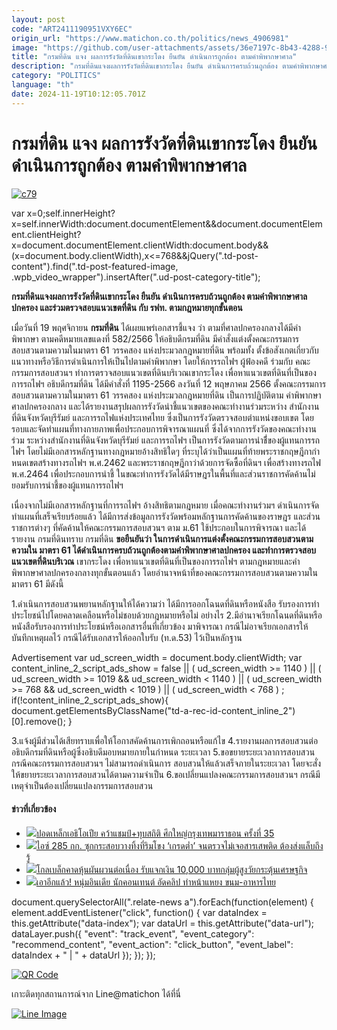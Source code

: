 ```yaml
---
layout: post
code: "ART2411190951VXY6EC"
origin_url: "https://www.matichon.co.th/politics/news_4906981"
image: "https://github.com/user-attachments/assets/36e7197c-8b43-4288-9a46-52a078530196"
title: "กรมที่ดิน แจง ผลการรังวัดที่ดินเขากระโดง ยืนยัน ดําเนินการถูกต้อง ตามคําพิพากษาศาล"
description: "กรมที่ดินแจงผลการรังวัดที่ดินเขากระโดง ยืนยัน ดําเนินการครบถ้วนถูกต้อง ตามคําพิพากษาศาลปกครอง และร่วมตรวจสอบแนวเขตที่ดิน กับ รฟท. ตามกฎหมายทุกขั้นตอน"
category: "POLITICS"
language: "th"
date: 2024-11-19T10:12:05.701Z
---
```


# กรมที่ดิน แจง ผลการรังวัดที่ดินเขากระโดง ยืนยัน ดําเนินการถูกต้อง ตามคําพิพากษาศาล

[![](https://www.matichon.co.th/wp-content/uploads/2024/11/c79.jpg "c79")](https://www.matichon.co.th/wp-content/uploads/2024/11/c79.jpg)

var x=0;self.innerHeight?x=self.innerWidth:document.documentElement&&document.documentElement.clientHeight?x=document.documentElement.clientWidth:document.body&&(x=document.body.clientWidth),x<=768&&jQuery(".td-post-content").find(".td-post-featured-image, .wpb\_video\_wrapper").insertAfter(".ud-post-category-title");

**กรมที่ดินแจงผลการรังวัดที่ดินเขากระโดง ยืนยัน ดําเนินการครบถ้วนถูกต้อง ตามคําพิพากษาศาลปกครอง และร่วมตรวจสอบแนวเขตที่ดิน กับ รฟท. ตามกฎหมายทุกขั้นตอน**

เมื่อวันที่ 19 พฤศจิกายน **กรมที่ดิน** ได้เผยแพร่เอกสารชี้แจง ว่า ตามที่ศาลปกครองกลางได้มีคําพิพากษา ตามคดีหมายเลขแดงที่ 582/2566 ให้อธิบดีกรมที่ดิน มีคําสั่งแต่งตั้งคณะกรรมการสอบสวนตามความในมาตรา 61 วรรคสอง แห่งประมวลกฎหมายที่ดิน พร้อมทั้ง ตั้งข้อสังเกตเกี่ยวกับแนวทางหรือวิธีการดําเนินการให้เป็นไปตามคําพิพากษา โดยให้การรถไฟฯ ผู้ฟ้องคดี ร่วมกับ คณะกรรมการสอบสวนฯ ทําการตรวจสอบแนวเขตที่ดินบริเวณเขากระโดง เพื่อหาแนวเขตที่ดินที่เป็นของ การรถไฟฯ อธิบดีกรมที่ดิน ได้มีคําสั่งที่ 1195-2566 ลงวันที่ 12 พฤษภาคม 2566 ตั้งคณะกรรมการสอบสวนตามความในมาตรา 61 วรรคสอง แห่งประมวลกฎหมายที่ดิน เป็นการปฏิบัติตาม คําพิพากษาศาลปกครองกลาง และได้รายงานสรุปผลการรังวัดนําชี้แนวเขตของคณะทํางานร่วมระหว่าง สํานักงานที่ดินจังหวัดบุรีรัมย์ และการรถไฟแห่งประเทศไทย ซึ่งเป็นการรังวัดตรวจสอบตําแหน่งขอบเขต โดยรอบและจัดทําแผนที่ทางกายภาพเพื่อประกอบการพิจารณาแผนที่ ซึ่งได้จากการรังวัดของคณะทํางานร่วม ระหว่างสํานักงานที่ดินจังหวัดบุรีรัมย์ และการรถไฟฯ เป็นการรังวัดตามการนําชี่้ของผู้แทนการรถไฟฯ โดยไม่มีเอกสารหลักฐานทางกฎหมายอ้างสิทธิใดๆ ที่ระบุได้ว่าเป็นแผนที่ท้ายพระราชกฤษฎีกากําหนดเขตสร้างทางรถไฟฯ พ.ศ.2462 และพระราชกฤษฎีกาว่าด้วยการจัดซื้อที่ดินฯ เพื่อสร้างทางรถไฟ พ.ศ.2464 เพื่อประกอบการนําชี้ ในขณะทําการรังวัดได้มีราษฎรในพื้นที่และส่วนราชการคัดค้านไม่ยอมรับการนำชี้ของผู้แทนการรถไฟฯ

เนื่องจากไม่มีเอกสารหลักฐานที่การรถไฟฯ อ้างสิทธิตามกฎหมาย เมื่อคณะทํางานร่วมฯ ดําเนินการจัดทําแผนที่เสร็จเรียบร้อยแล้ว ได้มีการส่งข้อมูลการรังวัดพร้อมหลักฐานการคัดค้านของราษฎร และส่วนราชการต่างๆ ที่คัดค้านให้คณะกรรมการสอบสวนฯ ตาม ม.61 ใช้ประกอบในการพิจารณา และได้รายงาน กรมที่ดินทราบ กรมที่ดิน **ขอยืนยันว่า ในการดําเนินการแต่งตั้งคณะกรรมการสอบสวนตามความใน มาตรา 61 ได้ดําเนินการครบถ้วนถูกต้องตามคําพิพากษาศาลปกครอง และทําการตรวจสอบแนวเขตที่ดินบริเวณ** เขากระโดง เพื่อหาแนวเขตที่ดินที่เป็นของการรถไฟฯ ตามกฎหมายและคําพิพากษาศาลปกครองกลางทุกขั้นตอนแล้ว โดยอํานาจหน้าที่ของคณะกรรมการสอบสวนตามความในมาตรา 61 มีดังนี้

1.ดําเนินการสอบสวนพยานหลักฐานให้ได้ความว่า ได้มีการออกโฉนดที่ดินหรือหนังสือ รับรองการทําประโยชน์ไปโดยคลาดเคลือนหรือไม่ชอบด้วยกฎหมายหรือไม่ อย่างไร 2.มีอำนาจเรียกโฉนดที่ดินหรือหนังสือรับรองการทําประโยชน์หรือเอกสารอื่นที่เกี่ยวข้อง มาพิจารณา กรณีไม่อาจเรียกเอกสารให้บันทึกเหตุผลไว้ กรณีได้รับเอกสารให้ออกใบรับ (ท.ด.53) ไว้เป็นหลักฐาน

Advertisement var ud\_screen\_width = document.body.clientWidth; var content\_inline\_2\_script\_ads\_show = false || ( ud\_screen\_width >= 1140 ) || ( ud\_screen\_width >= 1019 && ud\_screen\_width < 1140 ) || ( ud\_screen\_width >= 768 && ud\_screen\_width < 1019 ) || ( ud\_screen\_width < 768 ) ; if(!content\_inline\_2\_script\_ads\_show){ document.getElementsByClassName("td-a-rec-id-content\_inline\_2")\[0\].remove(); }

3.แจ้งผู้มีส่วนได้เสียทราบเพื่อให้โอกาสคัดค้านการเพิกถอนหรือแก้ไข 4.รายงานผลการสอบสวนต่ออธิบดีกรมที่ดินหรือผู้ซึ่งอธิบดีมอบหมายภายในกําหนด ระยะเวลา 5.ขอขยายระยะเวลาการสอบสวน กรณีคณะกรรมการสอบสวนฯ ไม่สามารถดําเนินการ สอบสวนให้แล้วเสร็จภายในระยะเวลา โดยจะสั่งให้ขยายระยะเวลาการสอบสวนได้ตามความจําเป็น 6.ขอเปลี่ยนแปลงคณะกรรมการสอบสวนฯ กรณีมีเหตุจําเป็นต้องเปลี่ยนแปลงกรรมการสอบสวน

#### ข่าวที่เกี่ยวข้อง

*   [![](https://www.matichon.co.th/wp-content/uploads/2024/11/กรุงเทพมาราธอน-6.jpg)ปอดเหล็กเอธิโอเปีย คว้าแชมป์+ทุบสถิติ ศึกใหญ่กรุงเทพมาราธอน ครั้งที่ 35](https://www.matichon.co.th/sport/news_4906187)
*   [![](https://www.matichon.co.th/wp-content/uploads/2024/11/ice1.jpg)ไอซ์ 285 กก. ซุกกระสอบวางทิ้งที่ริมโขง ‘เกรดต่ำ’ จนตรวจไม่เจอสารเสพติด ต้องส่งแล็บถึงรู้](https://www.matichon.co.th/region/news_4906933)
*   [![](https://www.matichon.co.th/wp-content/uploads/2024/11/77-15.jpg)โกลเบล็กคาดหุ้นผันผวนต่อเนื่อง รับแจกเงิน 10,000 บาทกลุ่มผู้สูงวัยกระตุ้นเศรษฐกิจ](https://www.matichon.co.th/economy/news_4906984)
*   [![](https://www.matichon.co.th/wp-content/uploads/2024/11/ปกข่าว-7281-155.jpg)เอาอีกแล้ว! หนุ่มอินเดีย นักคอนเทนต์ อัดคลิป ทำหน้าแหยง ขนม-อาหารไทย](https://www.matichon.co.th/social/news_4906888)

document.querySelectorAll(".relate-news a").forEach(function(element) { element.addEventListener("click", function() { var dataIndex = this.getAttribute("data-index"); var dataUrl = this.getAttribute("data-url"); dataLayer.push({ "event": "track\_event", "event\_category": "recommend\_content", "event\_action": "click\_button", "event\_label": dataIndex + " | " + dataUrl }); }); });

[![QR Code](https://www.matichon.co.th/wp-content/uploads/2023/07/wob1371z.jpg)](https://lin.ee/ht0nDxX)

เกาะติดทุกสถานการณ์จาก Line@matichon ได้ที่นี่

[![Line Image](https://www.matichon.co.th/wp-content/uploads/2023/07/th.png)](https://lin.ee/ht0nDxX)